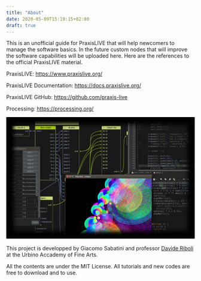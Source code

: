 ```yaml
---
title: "About"
date: 2020-05-09T15:19:15+02:00
draft: true
---
```


This is an unofficial guide for PraxisLIVE that will help newcomers to manage the software basics. In the future custom nodes that will improve the software capabilities will be uploaded here. Here are the references to the official PraxisLIVE material.

PraxisLIVE: https://www.praxislive.org/

PraxisLIVE Documentation: https://docs.praxislive.org/

PraxisLIVE GitHub: https://github.com/praxis-live

Processing: https://processing.org/

![PraxisLIVE Screenshot from official Website](/imgs/praxislive4.jpg "PraxisLIVE Screenshot from official Website")

This project is developped by Giacomo Sabatini and professor [Davide Riboli](http://davideriboli.com/) at the Urbino Accademy of Fine Arts.

All the contents are under the MIT License. All tutorials and new codes are free to download and to use.
